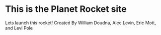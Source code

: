 # This is the Planet Rocket site
Lets launch this rocket!
Created By William Doudna, Alec Levin, Eric Mott, and Levi Pole
